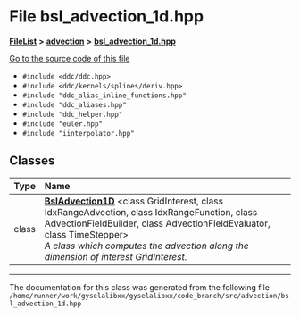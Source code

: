 

# File bsl\_advection\_1d.hpp



[**FileList**](files.md) **>** [**advection**](dir_b90fde0f10c67a9aef841a6e6700f1f6.md) **>** [**bsl\_advection\_1d.hpp**](bsl__advection__1d_8hpp.md)

[Go to the source code of this file](bsl__advection__1d_8hpp_source.md)



* `#include <ddc/ddc.hpp>`
* `#include <ddc/kernels/splines/deriv.hpp>`
* `#include "ddc_alias_inline_functions.hpp"`
* `#include "ddc_aliases.hpp"`
* `#include "ddc_helper.hpp"`
* `#include "euler.hpp"`
* `#include "iinterpolator.hpp"`















## Classes

| Type | Name |
| ---: | :--- |
| class | [**BslAdvection1D**](classBslAdvection1D.md) &lt;class GridInterest, class IdxRangeAdvection, class IdxRangeFunction, class AdvectionFieldBuilder, class AdvectionFieldEvaluator, class TimeStepper&gt;<br>_A class which computes the advection along the dimension of interest GridInterest._  |



















































------------------------------
The documentation for this class was generated from the following file `/home/runner/work/gyselalibxx/gyselalibxx/code_branch/src/advection/bsl_advection_1d.hpp`

